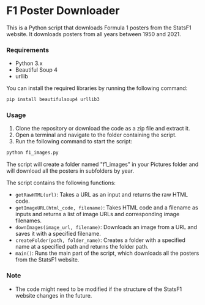 
# F1 Poster Downloader

This is a Python script that downloads Formula 1 posters from the StatsF1 website. It downloads posters from all years between 1950 and 2021.

### Requirements

-   Python 3.x
-   Beautiful Soup 4
-   urllib

You can install the required libraries by running the following command:

```bash
pip install beautifulsoup4 urllib3
``` 
### Usage
1.  Clone the repository or download the code as a zip file and extract it.
2.  Open a terminal and navigate to the folder containing the script.
3.  Run the following command to start the script:

```bash
python f1_images.py
```
The script will create a folder named "f1_images" in your Pictures folder and will download all the posters in subfolders by year.

The script contains the following functions:

-   `getRawHTML(url)`: Takes a URL as an input and returns the raw HTML code.
-   `getImageURL(html_code, filename)`: Takes HTML code and a filename as inputs and returns a list of image URLs and corresponding image filenames.
-   `downImages(image_url, filename)`: Downloads an image from a URL and saves it with a specified filename.
-   `createFolder(path, folder_name)`: Creates a folder with a specified name at a specified path and returns the folder path.
-   `main()`: Runs the main part of the script, which downloads all the posters from the StatsF1 website.

### Note
-   The code might need to be modified if the structure of the StatsF1 website changes in the future.
